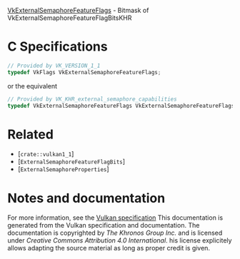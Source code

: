 [VkExternalSemaphoreFeatureFlags](https://www.khronos.org/registry/vulkan/specs/1.3-extensions/man/html/VkExternalSemaphoreFeatureFlags.html) - Bitmask of VkExternalSemaphoreFeatureFlagBitsKHR

# C Specifications
```c
// Provided by VK_VERSION_1_1
typedef VkFlags VkExternalSemaphoreFeatureFlags;
```
or the equivalent
```c
// Provided by VK_KHR_external_semaphore_capabilities
typedef VkExternalSemaphoreFeatureFlags VkExternalSemaphoreFeatureFlagsKHR;
```

# Related
- [`crate::vulkan1_1`]
- [`ExternalSemaphoreFeatureFlagBits`]
- [`ExternalSemaphoreProperties`]

# Notes and documentation
For more information, see the [Vulkan specification](https://www.khronos.org/registry/vulkan/specs/1.3-extensions/html/vkspec.html)
This documentation is generated from the Vulkan specification and documentation.
The documentation is copyrighted by *The Khronos Group Inc.* and is licensed under *Creative Commons Attribution 4.0 International*.
his license explicitely allows adapting the source material as long as proper credit is given.
        